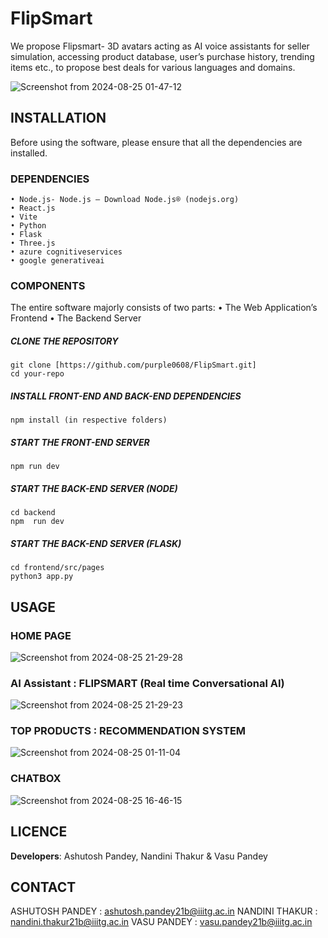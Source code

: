 # FlipSmart
We propose Flipsmart- 3D avatars acting as AI voice assistants for seller simulation, accessing product database, user’s purchase history, trending items etc., to propose best deals for various languages and domains.

![Screenshot from 2024-08-25 01-47-12](https://github.com/user-attachments/assets/076225f3-8f5c-49e5-adec-0b15a4170b1f)

## INSTALLATION
Before using the software, please ensure that all the dependencies are installed. 

### DEPENDENCIES

    • Node.js- Node.js — Download Node.js® (nodejs.org)
    • React.js
    • Vite
    • Python
    • Flask
    • Three.js
    • azure cognitiveservices
    • google generativeai

### COMPONENTS
The entire software majorly consists of two parts: 
   • The Web Application’s Frontend 
   • The Backend Server 

##### CLONE THE REPOSITORY

```
git clone [https://github.com/purple0608/FlipSmart.git]
cd your-repo
```

##### INSTALL FRONT-END AND BACK-END DEPENDENCIES

```
npm install (in respective folders)
```

##### START THE FRONT-END SERVER

```
npm run dev
```

##### START THE BACK-END SERVER (NODE)

```
cd backend
npm  run dev
```

##### START THE BACK-END SERVER (FLASK)

```
cd frontend/src/pages
python3 app.py

```
## USAGE
### HOME PAGE
![Screenshot from 2024-08-25 21-29-28](https://github.com/user-attachments/assets/ba2a8b66-9bd6-4e66-813e-0ccce4560206)

### AI Assistant : FLIPSMART (Real time Conversational AI)

![Screenshot from 2024-08-25 21-29-23](https://github.com/user-attachments/assets/5645eb8b-2620-4589-ad31-30ed0967f45e)


### TOP PRODUCTS : RECOMMENDATION SYSTEM

![Screenshot from 2024-08-25 01-11-04](https://github.com/user-attachments/assets/b155b8bc-aefb-4d74-b613-346bf0bedbca)

### CHATBOX

![Screenshot from 2024-08-25 16-46-15](https://github.com/user-attachments/assets/b8777d25-9286-4f35-9c92-5ac324517430)

## LICENCE

**Developers**: Ashutosh Pandey, Nandini Thakur & Vasu Pandey    

## CONTACT
ASHUTOSH PANDEY : ashutosh.pandey21b@iiitg.ac.in
NANDINI THAKUR : nandini.thakur21b@iiitg.ac.in
VASU PANDEY : vasu.pandey21b@iiitg.ac.in

